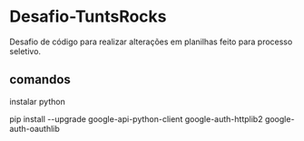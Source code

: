 # Desafio-TuntsRocks
Desafio de código para realizar alterações em planilhas feito para processo seletivo.

## comandos

instalar python

pip install --upgrade google-api-python-client google-auth-httplib2 google-auth-oauthlib